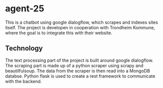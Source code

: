# agent-25
This is a chatbot using google dialogflow, which scrapes and indexes sites itself. The project is developen in cooperation with Trondheim Kommune, where the goal is to integrate this with their website.
## Technology
The text processing part of the project is built around google dialogflow. The scraping part is made up of a python scraper using scrapy and beautilfulsoup. The data from the scraper is then read into a MongoDB databse. Python flask is used to create a rest framework to communicate with the backend.
